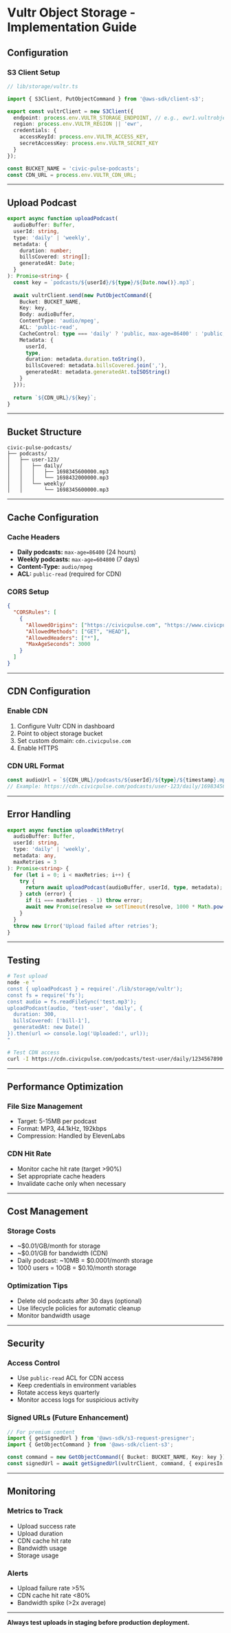 # Vultr Object Storage - Implementation Guide

## Configuration

### S3 Client Setup
```typescript
// lib/storage/vultr.ts

import { S3Client, PutObjectCommand } from '@aws-sdk/client-s3';

export const vultrClient = new S3Client({
  endpoint: process.env.VULTR_STORAGE_ENDPOINT, // e.g., ewr1.vultrobjects.com
  region: process.env.VULTR_REGION || 'ewr',
  credentials: {
    accessKeyId: process.env.VULTR_ACCESS_KEY,
    secretAccessKey: process.env.VULTR_SECRET_KEY
  }
});

const BUCKET_NAME = 'civic-pulse-podcasts';
const CDN_URL = process.env.VULTR_CDN_URL;
```

---

## Upload Podcast

```typescript
export async function uploadPodcast(
  audioBuffer: Buffer,
  userId: string,
  type: 'daily' | 'weekly',
  metadata: {
    duration: number;
    billsCovered: string[];
    generatedAt: Date;
  }
): Promise<string> {
  const key = `podcasts/${userId}/${type}/${Date.now()}.mp3`;
  
  await vultrClient.send(new PutObjectCommand({
    Bucket: BUCKET_NAME,
    Key: key,
    Body: audioBuffer,
    ContentType: 'audio/mpeg',
    ACL: 'public-read',
    CacheControl: type === 'daily' ? 'public, max-age=86400' : 'public, max-age=604800',
    Metadata: {
      userId,
      type,
      duration: metadata.duration.toString(),
      billsCovered: metadata.billsCovered.join(','),
      generatedAt: metadata.generatedAt.toISOString()
    }
  }));
  
  return `${CDN_URL}/${key}`;
}
```

---

## Bucket Structure

```
civic-pulse-podcasts/
├── podcasts/
│   ├── user-123/
│   │   ├── daily/
│   │   │   ├── 1698345600000.mp3
│   │   │   └── 1698432000000.mp3
│   │   └── weekly/
│   │       └── 1698345600000.mp3
```

---

## Cache Configuration

### Cache Headers
- **Daily podcasts:** `max-age=86400` (24 hours)
- **Weekly podcasts:** `max-age=604800` (7 days)
- **Content-Type:** `audio/mpeg`
- **ACL:** `public-read` (required for CDN)

### CORS Setup
```json
{
  "CORSRules": [
    {
      "AllowedOrigins": ["https://civicpulse.com", "https://www.civicpulse.com"],
      "AllowedMethods": ["GET", "HEAD"],
      "AllowedHeaders": ["*"],
      "MaxAgeSeconds": 3000
    }
  ]
}
```

---

## CDN Configuration

### Enable CDN
1. Configure Vultr CDN in dashboard
2. Point to object storage bucket
3. Set custom domain: `cdn.civicpulse.com`
4. Enable HTTPS

### CDN URL Format
```typescript
const audioUrl = `${CDN_URL}/podcasts/${userId}/${type}/${timestamp}.mp3`;
// Example: https://cdn.civicpulse.com/podcasts/user-123/daily/1698345600000.mp3
```

---

## Error Handling

```typescript
export async function uploadWithRetry(
  audioBuffer: Buffer,
  userId: string,
  type: 'daily' | 'weekly',
  metadata: any,
  maxRetries = 3
): Promise<string> {
  for (let i = 0; i < maxRetries; i++) {
    try {
      return await uploadPodcast(audioBuffer, userId, type, metadata);
    } catch (error) {
      if (i === maxRetries - 1) throw error;
      await new Promise(resolve => setTimeout(resolve, 1000 * Math.pow(2, i)));
    }
  }
  throw new Error('Upload failed after retries');
}
```

---

## Testing

```bash
# Test upload
node -e "
const { uploadPodcast } = require('./lib/storage/vultr');
const fs = require('fs');
const audio = fs.readFileSync('test.mp3');
uploadPodcast(audio, 'test-user', 'daily', {
  duration: 300,
  billsCovered: ['bill-1'],
  generatedAt: new Date()
}).then(url => console.log('Uploaded:', url));
"

# Test CDN access
curl -I https://cdn.civicpulse.com/podcasts/test-user/daily/1234567890.mp3
```

---

## Performance Optimization

### File Size Management
- Target: 5-15MB per podcast
- Format: MP3, 44.1kHz, 192kbps
- Compression: Handled by ElevenLabs

### CDN Hit Rate
- Monitor cache hit rate (target >90%)
- Set appropriate cache headers
- Invalidate cache only when necessary

---

## Cost Management

### Storage Costs
- ~$0.01/GB/month for storage
- ~$0.01/GB for bandwidth (CDN)
- Daily podcast: ~10MB = $0.0001/month storage
- 1000 users = 10GB = $0.10/month storage

### Optimization Tips
- Delete old podcasts after 30 days (optional)
- Use lifecycle policies for automatic cleanup
- Monitor bandwidth usage

---

## Security

### Access Control
- Use `public-read` ACL for CDN access
- Keep credentials in environment variables
- Rotate access keys quarterly
- Monitor access logs for suspicious activity

### Signed URLs (Future Enhancement)
```typescript
// For premium content
import { getSignedUrl } from '@aws-sdk/s3-request-presigner';
import { GetObjectCommand } from '@aws-sdk/client-s3';

const command = new GetObjectCommand({ Bucket: BUCKET_NAME, Key: key });
const signedUrl = await getSignedUrl(vultrClient, command, { expiresIn: 3600 });
```

---

## Monitoring

### Metrics to Track
- Upload success rate
- Upload duration
- CDN cache hit rate
- Bandwidth usage
- Storage usage

### Alerts
- Upload failure rate >5%
- CDN cache hit rate <80%
- Bandwidth spike (>2x average)

---

**Always test uploads in staging before production deployment.**
